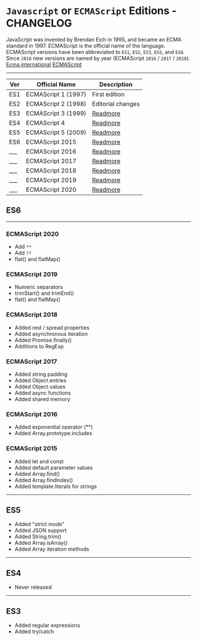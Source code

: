 # `Javascript` or `ECMAScript` Editions - CHANGELOG

JavaScript was invented by Brendan Eich in 1995, and became an ECMA standard in 1997.
ECMAScript is the official name of the language.
ECMAScript versions have been abbreviated to `ES1`, `ES2`, `ES3`, `ES5`, and `ES6`.
Since `2016` new versions are named by year (ECMAScript `2016` / `2017` / `2018`).
[Ecma international](https://github.com/tc39)
[ECMAScript](https://en.wikipedia.org/wiki/ECMAScript)

---

| Ver | Official Name | Description |
| --- | ------------------- | ---- |
| ES1 | ECMAScript 1 (1997) | First edition |
| ES2 | ECMAScript 2 (1998) | Editorial changes |
| ES3 | ECMAScript 3 (1999) | [Readmore](#ES3) |
| ES4 | ECMAScript 4        | [Readmore](#ES4) |
| ES5 | ECMAScript 5 (2009) | [Readmore](#ES5) |
| ES6 | ECMAScript 2015     | [Readmore](#ES6) |
| ___ | ECMAScript 2016     | [Readmore](#ECMAScript-2016) |
| ___ | ECMAScript 2017     | [Readmore](#ECMAScript-2017) |
| ___ | ECMAScript 2018     | [Readmore](#ECMAScript-2018) |
| ___ | ECMAScript 2019     | [Readmore](#ECMAScript-2019) |
| ___ | ECMAScript 2020     | [Readmore](#ECMAScript-2020) |

## ES6

---

### ECMAScript 2020

- Add `**`
- Add `??`
- flat() and flatMap()

### ECMAScript 2019

- Numeric separators
- trimStart() and trimEnd()
- flat() and flatMap()

### ECMAScript 2018

- Added rest / spread properties
- Added asynchronous iteration
- Added Promise.finally()
- Additions to RegExp

### ECMAScript 2017

- Added string padding
- Added Object.entries
- Added Object.values
- Added async functions
- Added shared memory

### ECMAScript 2016

- Added exponential operator (**)
- Added Array.prototype.includes

### ECMAScript 2015

- Added let and const
- Added default parameter values
- Added Array.find()
- Added Array.findIndex()
- Added template literals for strings

---

## ES5

- Added "strict mode"
- Added JSON support
- Added String.trim()
- Added Array.isArray()
- Added Array iteration methods

---

## ES4

- Never released

---

## ES3

- Added regular expressions
- Added try/catch
